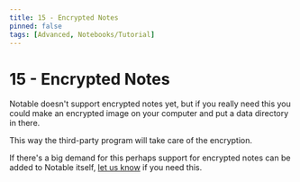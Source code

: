 ```yaml
---
title: 15 - Encrypted Notes
pinned: false
tags: [Advanced, Notebooks/Tutorial]
---
```


# 15 - Encrypted Notes

Notable doesn't support encrypted notes yet, but if you really need this you could make an encrypted image on your computer and put a data directory in there. 

This way the third-party program will take care of the encryption.

If there's a big demand for this perhaps support for encrypted notes can be added to Notable itself, [let us know](https://github.com/fabiospampinato/Notable/issues) if you need this.
